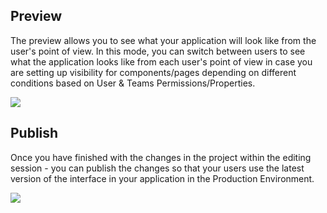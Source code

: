 ## Preview

The preview allows you to see what your application will look like from the user's point of view. In this mode, you can switch between users to see what the application looks like from each user's point of view in case you are setting up visibility for components/pages depending on different conditions based on User & Teams Permissions/Properties.

![](https://gblobscdn.gitbook.com/assets%2F-LQ08RFAKZvFADEiXKFy%2F-MjZ1NdpgFFPJvPgcVqH%2F-MjZ2gKbJKhCkNwYNvWL%2Ftestgif7.gif?alt=media&token=dec1a38b-4ba9-42ad-8a6c-cacbe7892260)

## Publish

Once you have finished with the changes in the project within the editing session - you can publish the changes so that your users use the latest version of the interface in your application in the Production Environment.

![](https://gblobscdn.gitbook.com/assets%2F-LQ08RFAKZvFADEiXKFy%2F-MjZ1NdpgFFPJvPgcVqH%2F-MjZ2oRsUdVW3VCyUvCL%2Ftestgif8.gif?alt=media&token=b1d533dd-691a-4084-b99f-15cd43c58472)

